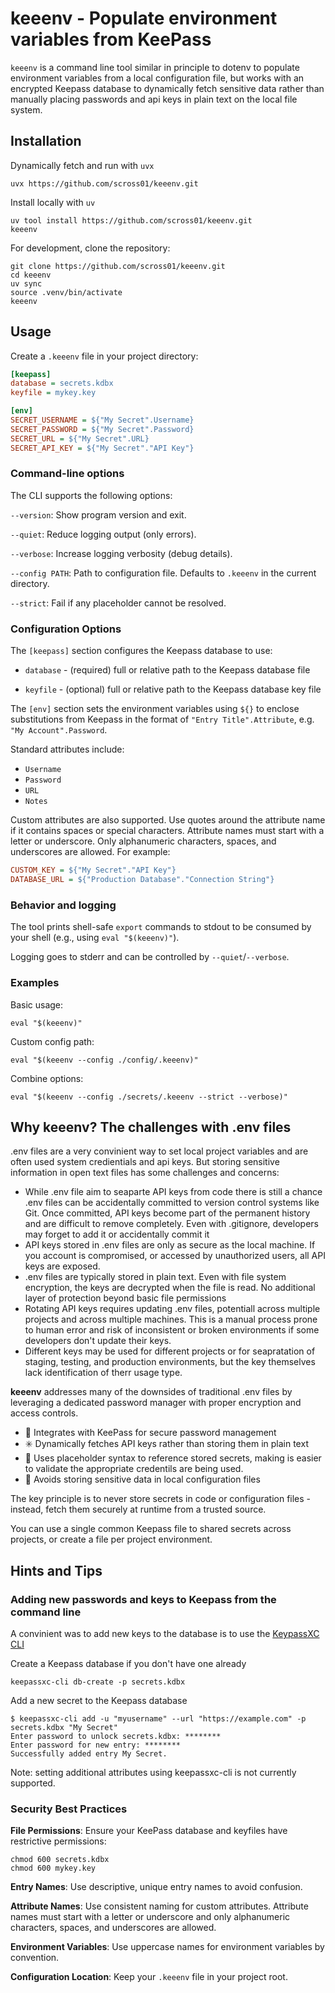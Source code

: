 # keeenv - Populate environment variables from KeePass

`keeenv` is a command line tool similar in principle to dotenv to populate environment variables from a local configuration file, but works with an encrypted Keepass database to dynamically fetch sensitive data rather than manually placing passwords and api keys in plain text on the local file system.

## Installation

Dynamically fetch and run with `uvx`

```shell
uvx https://github.com/scross01/keeenv.git
```

Install locally with `uv`

```shell
uv tool install https://github.com/scross01/keeenv.git
keeenv
```

For development, clone the repository:

```shell
git clone https://github.com/scross01/keeenv.git
cd keeenv
uv sync
source .venv/bin/activate
keeenv
```

## Usage

Create a `.keeenv` file in your project directory:

```ini
[keepass]
database = secrets.kdbx
keyfile = mykey.key

[env]
SECRET_USERNAME = ${"My Secret".Username}
SECRET_PASSWORD = ${"My Secret".Password}
SECRET_URL = ${"My Secret".URL}
SECRET_API_KEY = ${"My Secret"."API Key"}
```

### Command-line options

The CLI supports the following options:

`--version`: Show program version and exit.

`--quiet`: Reduce logging output (only errors).

`--verbose`: Increase logging verbosity (debug details).

`--config PATH`: Path to configuration file. Defaults to `.keeenv` in the current directory.

`--strict`: Fail if any placeholder cannot be resolved.

### Configuration Options

The `[keepass]` section configures the Keepass database to use:

- `database` - (required) full or relative path to the Keepass database file

- `keyfile` - (optional) full or relative path to the Keepass database key file

The `[env]` section sets the environment variables using `${}` to enclose substitutions from Keepass in the format of `"Entry Title".Attribute`, e.g. `"My Account".Password`.

Standard attributes include:

- `Username`
- `Password`
- `URL`
- `Notes`

Custom attributes are also supported. Use quotes around the attribute name if it contains spaces or special characters. Attribute names must start with a letter or underscore. Only alphanumeric characters, spaces, and underscores are allowed. For example:

```ini
CUSTOM_KEY = ${"My Secret"."API Key"}
DATABASE_URL = ${"Production Database"."Connection String"}
```

### Behavior and logging

The tool prints shell-safe `export` commands to stdout to be consumed by your shell (e.g., using `eval "$(keeenv)"`).

Logging goes to stderr and can be controlled by `--quiet`/`--verbose`.

### Examples

Basic usage:

```shell
eval "$(keeenv)"
```

Custom config path:

```shell
eval "$(keeenv --config ./config/.keeenv)"
```

Combine options:

```shell
eval "$(keeenv --config ./secrets/.keeenv --strict --verbose)"
```


## Why keeenv? The challenges with .env files

.env files are a very convinient way to set local project variables and are often used system credientials and api keys. But storing sensitive information in open text files has some challenges and concerns:

- While .env file aim to seaparte API keys from code there is still a chance .env files can be accidentally committed to version control systems like Git. Once committed, API keys become part of the permanent history and are difficult to remove completely. Even with .gitignore, developers may forget to add it or accidentally commit it
- API keys stored in .env files are only as secure as the local machine. If you account is compromised, or accessed by unauthorized users, all API keys are exposed.
- .env files are typically stored in plain text. Even with file system encryption, the keys are decrypted when the file is read. No additional layer of protection beyond basic file permissions
- Rotating API keys requires updating .env files, potentiall across multiple projects and across multiple machines. This is a manual process prone to human error and risk of inconsistent or broken environments if some developers don't update their keys.
- Different keys may be used for different projects or for seapratation of staging, testing, and production environments, but the key themselves lack identification of therr usage type.

**keeenv** addresses many of the downsides of traditional .env files by leveraging a dedicated password manager with proper encryption and access controls.

- 🔐 Integrates with KeePass for secure password management
- ✳️ Dynamically fetches API keys rather than storing them in plain text
- 📍 Uses placeholder syntax to reference stored secrets, making is easier to validate the appropriate credentils are being used.
- 📄 Avoids storing sensitive data in local configuration files

The key principle is to never store secrets in code or configuration files - instead, fetch them securely at runtime from a trusted source.

You can use a single common Keepass file to shared secrets across projects, or create a file per project environment.

## Hints and Tips

### Adding new passwords and keys to Keepass from the command line

A convinient was to add new keys to the database is to use the [KeypassXC CLI](https://keepassxc.org/docs/KeePassXC_UserGuide#_command_line_tool)

Create a Keepass database if you don't have one already

```shell
keepassxc-cli db-create -p secrets.kdbx
```

Add a new secret to the Keepass database

```shell
$ keepassxc-cli add -u "myusername" --url "https://example.com" -p secrets.kdbx "My Secret"
Enter password to unlock secrets.kdbx: ********
Enter password for new entry: ********
Successfully added entry My Secret.
```

Note: setting additional attributes using keepassxc-cli is not currently supported.

### Security Best Practices

**File Permissions**: Ensure your KeePass database and keyfiles have restrictive permissions:

  ```shell
  chmod 600 secrets.kdbx
  chmod 600 mykey.key
  ```

**Entry Names**: Use descriptive, unique entry names to avoid confusion.

**Attribute Names**: Use consistent naming for custom attributes. Attribute names must start with a letter or underscore and only alphanumeric characters, spaces, and underscores are allowed.

**Environment Variables**: Use uppercase names for environment variables by convention.

**Configuration Location**: Keep your `.keeenv` file in your project root.
